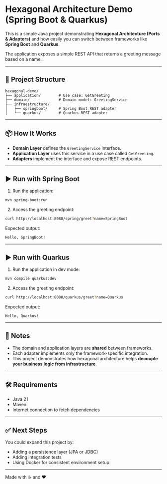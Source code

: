 # Hexagonal Architecture Demo (Spring Boot & Quarkus)

This is a simple Java project demonstrating **Hexagonal Architecture (Ports & Adapters)** and how easily you can switch between frameworks like **Spring Boot** and **Quarkus**.

The application exposes a simple REST API that returns a greeting message based on a name.

---

## 📁 Project Structure

```
hexagonal-demo/
├── application/        # Use case: GetGreeting
├── domain/             # Domain model: GreetingService
├── infraestructure/
│   ├── springboot/     # Spring Boot REST adapter
│   └── quarkus/        # Quarkus REST adapter
```

---

## 📦 How It Works

- **Domain Layer** defines the `GreetingService` interface.
- **Application Layer** uses this service in a use case called `GetGreeting`.
- **Adapters** implement the interface and expose REST endpoints.

---

## ▶️ Run with Spring Boot

1. Run the application:

```bash
mvn spring-boot:run
```

2. Access the greeting endpoint:

```bash
curl http://localhost:8080/spring/greet?name=SpringBoot
```

Expected output:
```
Hello, SpringBoot!
```

---

## ▶️ Run with Quarkus

1. Run the application in dev mode:

```bash
mvn compile quarkus:dev 
```

2. Access the greeting endpoint:

```bash
curl http://localhost:8080/quarkus/greet?name=Quarkus
```

Expected output:
```
Hello, Quarkus!
```

---

## 📜 Notes

- The domain and application layers are **shared** between frameworks.
- Each adapter implements only the framework-specific integration.
- This project demonstrates how hexagonal architecture helps **decouple your business logic from infrastructure**.

---

## 🛠 Requirements

- Java 21
- Maven
- Internet connection to fetch dependencies

---

## ✅ Next Steps

You could expand this project by:
- Adding a persistence layer (JPA or JDBC)
- Adding integration tests
- Using Docker for consistent environment setup

---

Made with ☕ and ❤️